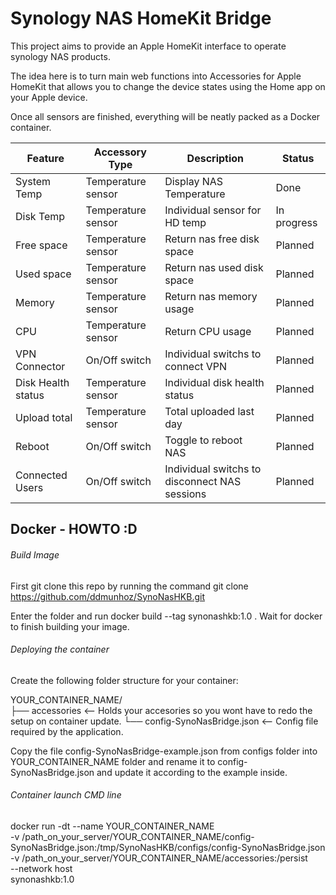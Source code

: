 # Synology NAS HomeKit Bridge

This project aims to provide an Apple HomeKit interface to operate synology 
NAS products.

The idea here is to turn main web functions into Accessories for Apple HomeKit
that allows you to change the device states using the Home app on your Apple device.

Once all sensors are finished, everything will be neatly packed as a Docker container.

| Feature         | Accessory Type     | Description                                   | Status      |
|      ---        |        ---         |              ---                              |     ---     |
| System Temp     | Temperature sensor | Display NAS Temperature                       | Done        |
| Disk Temp       | Temperature sensor | Individual sensor for HD temp                 | In progress |
| Free space      | Temperature sensor | Return nas free disk space                    | Planned     |
| Used space      | Temperature sensor | Return nas used disk space                    | Planned     |
| Memory          | Temperature sensor | Return nas  memory usage                      | Planned     |
| CPU             | Temperature sensor | Return CPU usage                              | Planned     |
| VPN Connector   | On/Off switch      | Individual switchs to connect VPN             | Planned     |
| Disk Health status  | Temperature sensor | Individual disk health status             | Planned     |
| Upload total    | Temperature sensor | Total uploaded last day                       | Planned     |
| Reboot          | On/Off switch      | Toggle to reboot NAS                          | Planned     |
| Connected Users | On/Off switch      | Individual switchs to disconnect NAS sessions | Planned     |



##  Docker - HOWTO :D

###### Build Image 

First git clone this repo by running the command git clone https://github.com/ddmunhoz/SynoNasHKB.git

Enter the folder and run docker build --tag synonashkb:1.0 .
Wait for docker to finish building your image.

###### Deploying the container

Create the following folder structure for your container:

YOUR_CONTAINER_NAME/                                                                                                              
├── accessories                              <-- Holds your accesories so you wont have to redo the setup on container update.
└── config-SynoNasBridge.json                <-- Config file required by the application.

Copy the file config-SynoNasBridge-example.json from configs folder into YOUR_CONTAINER_NAME folder and rename it to config-SynoNasBridge.json and update it according to the example inside.

###### Container launch CMD line

docker run -dt --name YOUR_CONTAINER_NAME \
-v /path_on_your_server/YOUR_CONTAINER_NAME/config-SynoNasBridge.json:/tmp/SynoNasHKB/configs/config-SynoNasBridge.json \
-v /path_on_your_server/YOUR_CONTAINER_NAME/accessories:/persist \
--network host \
synonashkb:1.0







